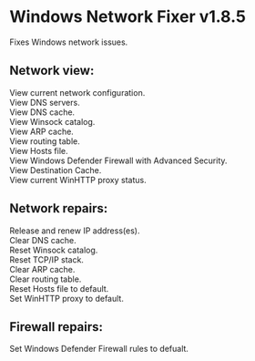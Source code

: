 # Windows Network Fixer v1.8.5
Fixes Windows network issues.

## Network view:
View current network configuration.  
View DNS servers.  
View DNS cache.  
View Winsock catalog.  
View ARP cache.  
View routing table.  
View Hosts file.  
View Windows Defender Firewall with Advanced Security.  
View Destination Cache.  
View current WinHTTP proxy status.

## Network repairs:
Release and renew IP address(es).  
Clear DNS cache.  
Reset Winsock catalog.  
Reset TCP/IP stack.  
Clear ARP cache.  
Clear routing table.  
Reset Hosts file to default.  
Set WinHTTP proxy to default.

## Firewall repairs:
Set Windows Defender Firewall rules to defualt.
